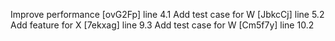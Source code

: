 Improve performance [ovG2Fp] line 4.1
Add test case for W [JbkcCj] line 5.2
Add feature for X [7ekxag] line 9.3
Add test case for W [Cm5f7y] line 10.2
